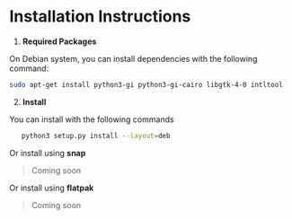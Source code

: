 # Installation Instructions

1. __Required Packages__

  On Debian system, you can install dependencies with the following command:

  ```bash
  sudo apt-get install python3-gi python3-gi-cairo libgtk-4-0 intltool
  ```

2. __Install__

  You can install with the following commands

  ```bash
     python3 setup.py install --layout=deb
  ```

Or install using __snap__

> Coming soon

Or install using __flatpak__
> Coming soon
